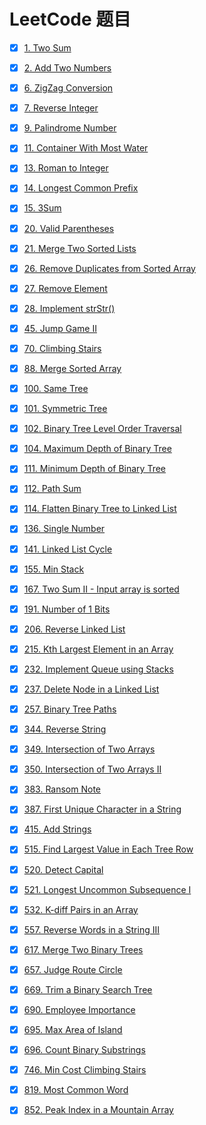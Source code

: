# LeetCode 题目

- [x] [1. Two Sum](https://leetcode.com/problems/two-sum/description/)
- [x] [2. Add Two Numbers](https://leetcode.com/problems/add-two-numbers/description/)
- [x] [6. ZigZag Conversion](https://leetcode.com/problems/zigzag-conversion/description/)
- [x] [7. Reverse Integer](https://leetcode.com/problems/reverse-integer/description/)
- [x] [9. Palindrome Number](https://leetcode.com/problems/palindrome-number/description/)
- [x] [11. Container With Most Water](https://leetcode.com/problems/container-with-most-water/description/)
- [x] [13. Roman to Integer](https://leetcode.com/problems/roman-to-integer/description/)
- [x] [14. Longest Common Prefix](https://leetcode.com/problems/longest-common-prefix/description/)
- [x] [15. 3Sum](https://leetcode.com/problems/3sum/description/)
- [x] [20. Valid Parentheses](https://leetcode.com/problems/valid-parentheses/description/)
- [x] [21. Merge Two Sorted Lists](https://leetcode.com/problems/merge-two-sorted-lists/description/)
- [x] [26. Remove Duplicates from Sorted Array](https://leetcode.com/problems/remove-duplicates-from-sorted-array/description/)
- [x] [27. Remove Element](https://leetcode.com/problems/remove-element/description/)
- [x] [28. Implement strStr()](https://leetcode.com/problems/implement-strstr/description/)
- [x] [45. Jump Game II](https://leetcode.com/problems/jump-game-ii/description/)
- [x] [70. Climbing Stairs](https://leetcode.com/problems/climbing-stairs/description/)
- [x] [88. Merge Sorted Array](https://leetcode.com/problems/merge-sorted-array/description/)
- [x] [100. Same Tree](https://leetcode.com/problems/same-tree/description/)
- [x] [101. Symmetric Tree](https://leetcode.com/problems/symmetric-tree/description/)
- [x] [102. Binary Tree Level Order Traversal](https://leetcode.com/problems/binary-tree-level-order-traversal/description/)
- [x] [104. Maximum Depth of Binary Tree](https://leetcode.com/problems/maximum-depth-of-binary-tree/description/)
- [x] [111. Minimum Depth of Binary Tree](https://leetcode.com/problems/minimum-depth-of-binary-tree/description/)
- [x] [112. Path Sum](https://leetcode.com/problems/path-sum/description/)
- [x] [114. Flatten Binary Tree to Linked List](https://leetcode.com/problems/flatten-binary-tree-to-linked-list/description/)
- [x] [136. Single Number](https://leetcode.com/problems/single-number/description/)
- [x] [141. Linked List Cycle](https://leetcode.com/problems/linked-list-cycle/description/)
- [x] [155. Min Stack](https://leetcode.com/problems/min-stack/description/)
- [x] [167. Two Sum II - Input array is sorted](https://leetcode.com/problems/two-sum-ii-input-array-is-sorted/description/)
- [x] [191. Number of 1 Bits](https://leetcode.com/problems/number-of-1-bits/description/)
- [x] [206. Reverse Linked List](https://leetcode.com/problems/reverse-linked-list/description/)
- [x] [215. Kth Largest Element in an Array](https://leetcode.com/problems/kth-largest-element-in-an-array/description/)
- [x] [232. Implement Queue using Stacks](https://leetcode.com/problems/implement-queue-using-stacks/description/)
- [x] [237. Delete Node in a Linked List](https://leetcode.com/problems/delete-node-in-a-linked-list/description/)
- [x] [257. Binary Tree Paths](https://leetcode.com/problems/binary-tree-paths/description/)
- [x] [344. Reverse String](https://leetcode.com/problems/reverse-string/description/)
- [x] [349. Intersection of Two Arrays](https://leetcode.com/problems/intersection-of-two-arrays/description/)
- [x] [350. Intersection of Two Arrays II](https://leetcode.com/problems/intersection-of-two-arrays-ii/description/)
- [x] [383. Ransom Note](https://leetcode.com/problems/ransom-note/description/)
- [x] [387. First Unique Character in a String](https://leetcode.com/problems/first-unique-character-in-a-string/description/)
- [x] [415. Add Strings](https://leetcode.com/problems/add-strings/description/)
- [x] [515. Find Largest Value in Each Tree Row](https://leetcode.com/problems/find-largest-value-in-each-tree-row/description/)
- [x] [520. Detect Capital](https://leetcode.com/problems/detect-capital/description/)
- [x] [521. Longest Uncommon Subsequence I](https://leetcode.com/problems/longest-uncommon-subsequence-i/description/)
- [x] [532. K-diff Pairs in an Array](https://leetcode.com/problems/k-diff-pairs-in-an-array/description/)
- [x] [557. Reverse Words in a String III](https://leetcode.com/problems/reverse-words-in-a-string-iii/description/)
- [x] [617. Merge Two Binary Trees](https://leetcode.com/problems/merge-two-binary-trees/description/)
- [x] [657. Judge Route Circle](https://leetcode.com/problems/judge-route-circle/description/)
- [x] [669. Trim a Binary Search Tree](https://leetcode.com/problems/trim-a-binary-search-tree/description/)
- [x] [690. Employee Importance](https://leetcode.com/problems/employee-importance/description/)
- [x] [695. Max Area of Island](https://leetcode.com/problems/max-area-of-island/description/)
- [x] [696. Count Binary Substrings](https://leetcode.com/problems/count-binary-substrings/description/)
- [x] [746. Min Cost Climbing Stairs](https://leetcode.com/problems/min-cost-climbing-stairs/description/)
- [x] [819. Most Common Word](https://leetcode.com/problems/most-common-word/description/)
- [x] [852. Peak Index in a Mountain Array](https://leetcode.com/problems/peak-index-in-a-mountain-array/description/)


